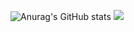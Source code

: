 ![Anurag's GitHub stats](https://github-readme-stats.vercel.app/api?username=CuriousFullStacks&hide=contribs,prs)
![](https://komarev.com/ghpvc/?username=CuriousFullStacks)
